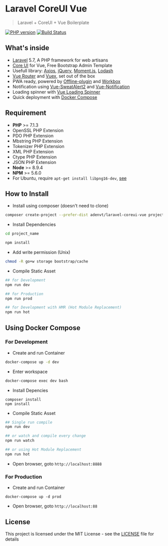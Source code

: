 # Laravel CoreUI Vue

> Laravel + CoreUI + Vue Boilerplate

[![PHP version](https://badge.fury.io/ph/adenvt%2Flaravel-coreui-vue.svg)](https://badge.fury.io/ph/adenvt%2Flaravel-coreui-vue)
[![Build Status](https://travis-ci.com/adenvt/laravel-coreui-vue.svg?branch=master)](https://travis-ci.com/adenvt/laravel-coreui-vue)

## What's inside
* [Laravel][laravel] 5.7, A PHP framework for web artisans
* [Core UI][coreui] for Vue, Free Bootstrap Admin Template
* Usefull library: [Axios][axios], [jQuery][jquery], [Moment.js][moment], [Lodash][lodash]
* [Vue Router][vue-router] and [Vuex][vuex], set out of the box
* PWA ready, powered by [Offline-plugin][offline-plugin] and [Workbox][workbox]
* Notification using [Vue-SweatAlert2][vue-sweatalert2] and [Vue-Notification][vue-notification]
* Loading spinner with [Vue Loading Spinner][vue-loading-spinner]
* Quick deployment with [Docker Compose][docker-compose]

## Requirement
* **PHP** >= 7.1.3
* OpenSSL PHP Extension
* PDO PHP Extension
* Mbstring PHP Extension
* Tokenizer PHP Extension
* XML PHP Extension
* Ctype PHP Extension
* JSON PHP Extension
* **Node** >= 8.9.4
* **NPM** >= 5.6.0
* For Ubuntu, require `apt-get install libpng16-dev`, [see](https://github.com/imagemin/imagemin-mozjpeg/issues/28)

## How to Install
* Install using composer (doesn't need to clone)
```bash
composer create-project --prefer-dist adenvt/laravel-coreui-vue project_name
```
* Install Dependencies
```bash
cd project_name

npm install
```
* Add write permission (Unix)
```bash
chmod -R go+w storage bootstrap/cache
```
* Compile Static Asset
```bash
## for Development
npm run dev

## for Production
npm run prod

## for Development with HMR (Hot Module Replacement)
npm run hot
```

## Using Docker Compose

### For Development

* Create and run Container
```bash
docker-compose up -d dev
```

* Enter workspace
```bash
docker-compose exec dev bash
```

* Install Depencies
```
composer install
npm install
```
* Compile Static Asset
```bash
## Single run compile
npm run dev

## or watch and compile every change
npm run watch

## or using Hot Module Replacement
npm run hot
```
* Open browser, goto `http://localhost:8888`

### For Production
* Create and run Container
```
docker-compose up -d prod
```
* Open browser, goto `http://localhost:88`

## License
This project is licensed under the MIT License - see the [LICENSE](LICENSE) file for details

[laravel]: https://laravel.com
[coreui]: https://coreui.io
[axios]: https://github.com/axios/axios
[jquery]: https://jquery.com/
[lodash]: https://lodash.com/
[moment]: https://momentjs.com/
[vue-router]: https://router.vuejs.org/
[vuex]: https://vuex.vuejs.org/
[vue-sweatalert2]: https://github.com/avil13/vue-sweetalert2
[vue-notification]: http://vue-notification.yev.io/
[vue-loading-spinner]: https://nguyenvanduocit.github.io/vue-loading-spinner/
[docker-compose]: https://docs.docker.com/compose/
[offline-plugin]: https://github.com/NekR/offline-plugin
[workbox]: https://developers.google.com/web/tools/workbox/
